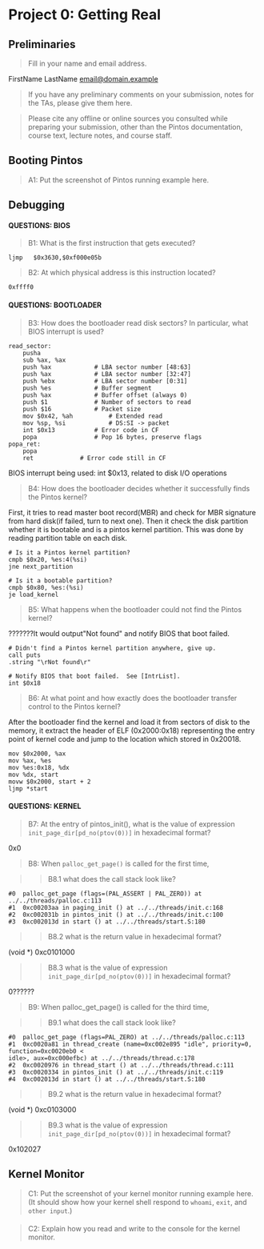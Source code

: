 # Project 0: Getting Real

## Preliminaries

>Fill in your name and email address.

FirstName LastName <email@domain.example>

>If you have any preliminary comments on your submission, notes for the TAs, please give them here.



>Please cite any offline or online sources you consulted while preparing your submission, other than the Pintos documentation, course text, lecture notes, and course staff.



## Booting Pintos

>A1: Put the screenshot of Pintos running example here.



## Debugging

#### QUESTIONS: BIOS 

>B1: What is the first instruction that gets executed?

    ljmp   $0x3630,$0xf000e05b


>B2: At which physical address is this instruction located?

    0xffff0

#### QUESTIONS: BOOTLOADER

>B3: How does the bootloader read disk sectors? In particular, what BIOS interrupt is used?

```
read_sector:
    pusha
    sub %ax, %ax
    push %ax			# LBA sector number [48:63]
    push %ax			# LBA sector number [32:47]
    push %ebx			# LBA sector number [0:31]
    push %es			# Buffer segment
    push %ax			# Buffer offset (always 0)
    push $1				# Number of sectors to read
    push $16			# Packet size
    mov $0x42, %ah			# Extended read
    mov %sp, %si			# DS:SI -> packet
    int $0x13			# Error code in CF
    popa				# Pop 16 bytes, preserve flags
popa_ret:
    popa
    ret				# Error code still in CF
```
BIOS interrupt being used: int $0x13, related to disk I/O operations 

>B4: How does the bootloader decides whether it successfully finds the Pintos kernel?

First, it tries to read master boot record(MBR) and check for MBR signature from hard disk(if failed, turn to next one). Then it check the disk partition whether it is bootable and is a pintos kernel partition. This was done by reading partition table on each disk.

```
# Is it a Pintos kernel partition?
cmpb $0x20, %es:4(%si)
jne next_partition

# Is it a bootable partition?
cmpb $0x80, %es:(%si)
je load_kernel
```

>B5: What happens when the bootloader could not find the Pintos kernel?

???????It would output"Not found" and notify BIOS that boot failed.
```
# Didn't find a Pintos kernel partition anywhere, give up.
call puts
.string "\rNot found\r"

# Notify BIOS that boot failed.  See [IntrList].
int $0x18
```

>B6: At what point and how exactly does the bootloader transfer control to the Pintos kernel?

After the bootloader find the kernel and load it from sectors of disk to the memory, it extract the header of ELF (0x2000:0x18) representing the entry point of kernel code and jump to the location which stored in 0x20018. 
```
mov $0x2000, %ax
mov %ax, %es
mov %es:0x18, %dx
mov %dx, start
movw $0x2000, start + 2
ljmp *start
```

#### QUESTIONS: KERNEL

>B7: At the entry of pintos_init(), what is the value of expression `init_page_dir[pd_no(ptov(0))]` in hexadecimal format?

0x0

>B8: When `palloc_get_page()` is called for the first time,

>> B8.1 what does the call stack look like?
>>
```
#0  palloc_get_page (flags=(PAL_ASSERT | PAL_ZERO)) at ../../threads/palloc.c:113
#1  0xc00203aa in paging_init () at ../../threads/init.c:168
#2  0xc002031b in pintos_init () at ../../threads/init.c:100
#3  0xc002013d in start () at ../../threads/start.S:180
```
>> 

>> B8.2 what is the return value in hexadecimal format?
>>
(void *) 0xc0101000
>> 

>> B8.3 what is the value of expression `init_page_dir[pd_no(ptov(0))]` in hexadecimal format?
>>
0??????
>> 



>B9: When palloc_get_page() is called for the third time,

>> B9.1 what does the call stack look like?
>>
```
#0  palloc_get_page (flags=PAL_ZERO) at ../../threads/palloc.c:113
#1  0xc0020a81 in thread_create (name=0xc002e895 "idle", priority=0, function=0xc0020eb0 <
idle>, aux=0xc000efbc) at ../../threads/thread.c:178
#2  0xc0020976 in thread_start () at ../../threads/thread.c:111
#3  0xc0020334 in pintos_init () at ../../threads/init.c:119
#4  0xc002013d in start () at ../../threads/start.S:180
```
>> 

>> B9.2 what is the return value in hexadecimal format?
>>
(void *) 0xc0103000
>> 

>> B9.3 what is the value of expression `init_page_dir[pd_no(ptov(0))]` in hexadecimal format?
>>
0x102027
>> 



## Kernel Monitor

>C1: Put the screenshot of your kernel monitor running example here. (It should show how your kernel shell respond to `whoami`, `exit`, and `other input`.)

#### 

>C2: Explain how you read and write to the console for the kernel monitor.
